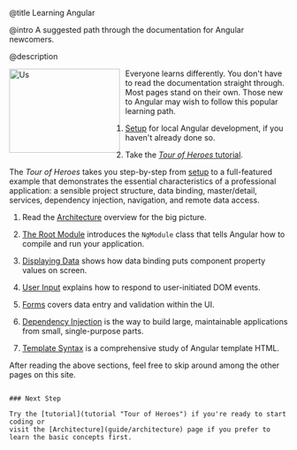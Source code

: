 @title
Learning Angular

@intro
A suggested path through the documentation for Angular newcomers.

@description



<figure>
  <img src="assets/images/devguide/intro/people.png" width="200px" height="152px" alt="Us" align="left" style="margin-left:-40px;margin-right:10px">  </img>
</figure>

Everyone learns differently.
You don't have to read the documentation straight through.  Most pages stand on their own.
Those new to Angular may wish to follow this popular learning path.
<br class="l-clear-left">

1. [Setup](guide/setup) for local Angular development, if you haven't already done so.

1. Take the [*Tour of Heroes* tutorial](tutorial "Tour of Heroes").

  The *Tour of Heroes* takes you step-by-step from [setup](guide/setup)
  to a full-featured example that demonstrates the essential characteristics of a professional application:
  a sensible project structure, data binding, master/detail, services, dependency injection, navigation, and remote data access.

1. <a id="architecture"></a>Read the [Architecture](guide/architecture) overview for the big picture.

1. [The Root Module](guide/appmodule) introduces the `NgModule` class that tells Angular how to compile and run your application.

1. [Displaying Data](guide/displaying-data) shows how data binding puts component property values on screen.

1. [User Input](guide/user-input) explains how to respond to user-initiated DOM events.

1. [Forms](guide/forms) covers data entry and validation within the UI.

1. [Dependency Injection](guide/dependency-injection) is the way to build large, maintainable applications
from small, single-purpose parts.

1. [Template Syntax](guide/template-syntax) is a comprehensive study of Angular template HTML.

After reading the above sections, feel free to skip around among the other pages on this site.


~~~ {.l-sub-section}

### Next Step

Try the [tutorial](tutorial "Tour of Heroes") if you're ready to start coding or
visit the [Architecture](guide/architecture) page if you prefer to learn the basic concepts first.

~~~

